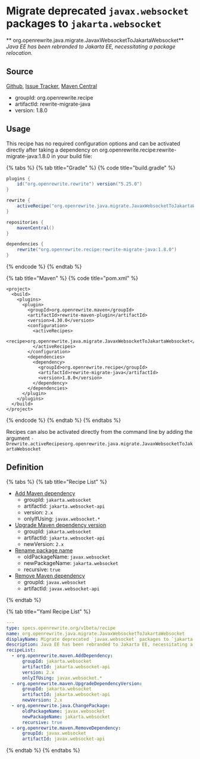 # Migrate deprecated `javax.websocket` packages to `jakarta.websocket`

** org.openrewrite.java.migrate.JavaxWebsocketToJakartaWebsocket**
_Java EE has been rebranded to Jakarta EE, necessitating a package relocation._

## Source

[Github](https://github.com/openrewrite/rewrite-migrate-java), [Issue Tracker](https://github.com/openrewrite/rewrite-migrate-java/issues), [Maven Central](https://search.maven.org/artifact/org.openrewrite.recipe/rewrite-migrate-java/1.8.0/jar)

* groupId: org.openrewrite.recipe
* artifactId: rewrite-migrate-java
* version: 1.8.0


## Usage

This recipe has no required configuration options and can be activated directly after taking a dependency on org.openrewrite.recipe:rewrite-migrate-java:1.8.0 in your build file:

{% tabs %}
{% tab title="Gradle" %}
{% code title="build.gradle" %}
```groovy
plugins {
    id("org.openrewrite.rewrite") version("5.25.0")
}

rewrite {
    activeRecipe("org.openrewrite.java.migrate.JavaxWebsocketToJakartaWebsocket")
}

repositories {
    mavenCentral()
}

dependencies {
    rewrite("org.openrewrite.recipe:rewrite-migrate-java:1.8.0")
}
```
{% endcode %}
{% endtab %}

{% tab title="Maven" %}
{% code title="pom.xml" %}
```markup
<project>
  <build>
    <plugins>
      <plugin>
        <groupId>org.openrewrite.maven</groupId>
        <artifactId>rewrite-maven-plugin</artifactId>
        <version>4.30.0</version>
        <configuration>
          <activeRecipes>
            <recipe>org.openrewrite.java.migrate.JavaxWebsocketToJakartaWebsocket</recipe>
          </activeRecipes>
        </configuration>
        <dependencies>
          <dependency>
            <groupId>org.openrewrite.recipe</groupId>
            <artifactId>rewrite-migrate-java</artifactId>
            <version>1.8.0</version>
          </dependency>
        </dependencies>
      </plugin>
    </plugins>
  </build>
</project>
```
{% endcode %}
{% endtab %}
{% endtabs %}

Recipes can also be activated directly from the command line by adding the argument `-Drewrite.activeRecipesorg.openrewrite.java.migrate.JavaxWebsocketToJakartaWebsocket`

## Definition

{% tabs %}
{% tab title="Recipe List" %}
* [Add Maven dependency](../../maven/adddependency.md)
  * groupId: `jakarta.websocket`
  * artifactId: `jakarta.websocket-api`
  * version: `2.x`
  * onlyIfUsing: `javax.websocket.*`
* [Upgrade Maven dependency version](../../maven/upgradedependencyversion.md)
  * groupId: `jakarta.websocket`
  * artifactId: `jakarta.websocket-api`
  * newVersion: `2.x`
* [Rename package name](../../java/changepackage.md)
  * oldPackageName: `javax.websocket`
  * newPackageName: `jakarta.websocket`
  * recursive: `true`
* [Remove Maven dependency](../../maven/removedependency.md)
  * groupId: `javax.websocket`
  * artifactId: `javax.websocket-api`

{% endtab %}

{% tab title="Yaml Recipe List" %}
```yaml
---
type: specs.openrewrite.org/v1beta/recipe
name: org.openrewrite.java.migrate.JavaxWebsocketToJakartaWebsocket
displayName: Migrate deprecated `javax.websocket` packages to `jakarta.websocket`
description: Java EE has been rebranded to Jakarta EE, necessitating a package relocation.
recipeList:
  - org.openrewrite.maven.AddDependency:
      groupId: jakarta.websocket
      artifactId: jakarta.websocket-api
      version: 2.x
      onlyIfUsing: javax.websocket.*
  - org.openrewrite.maven.UpgradeDependencyVersion:
      groupId: jakarta.websocket
      artifactId: jakarta.websocket-api
      newVersion: 2.x
  - org.openrewrite.java.ChangePackage:
      oldPackageName: javax.websocket
      newPackageName: jakarta.websocket
      recursive: true
  - org.openrewrite.maven.RemoveDependency:
      groupId: javax.websocket
      artifactId: javax.websocket-api

```
{% endtab %}
{% endtabs %}
